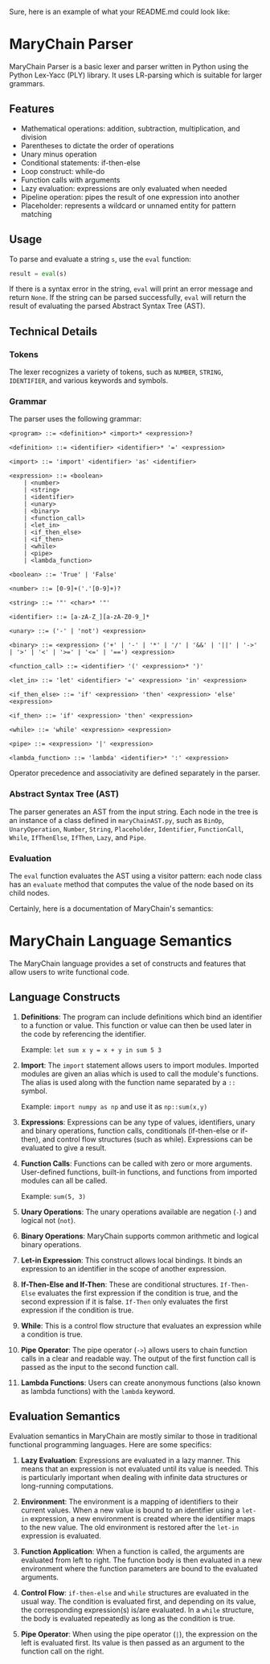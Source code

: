 Sure, here is an example of what your README.md could look like:

# MaryChain Parser

MaryChain Parser is a basic lexer and parser written in Python using the Python Lex-Yacc (PLY) library. It uses LR-parsing which is suitable for larger grammars.

## Features

- Mathematical operations: addition, subtraction, multiplication, and division
- Parentheses to dictate the order of operations
- Unary minus operation
- Conditional statements: if-then-else
- Loop construct: while-do
- Function calls with arguments
- Lazy evaluation: expressions are only evaluated when needed
- Pipeline operation: pipes the result of one expression into another
- Placeholder: represents a wildcard or unnamed entity for pattern matching

## Usage

To parse and evaluate a string `s`, use the `eval` function:

```python
result = eval(s)
```

If there is a syntax error in the string, `eval` will print an error message and return `None`. If the string can be parsed successfully, `eval` will return the result of evaluating the parsed Abstract Syntax Tree (AST).

## Technical Details

### Tokens

The lexer recognizes a variety of tokens, such as `NUMBER`, `STRING`, `IDENTIFIER`, and various keywords and symbols.

### Grammar

The parser uses the following grammar:

```
<program> ::= <definition>* <import>* <expression>?

<definition> ::= <identifier> <identifier>* '=' <expression>

<import> ::= 'import' <identifier> 'as' <identifier>

<expression> ::= <boolean>
    | <number>
    | <string>
    | <identifier>
    | <unary>
    | <binary>
    | <function_call>
    | <let_in>
    | <if_then_else>
    | <if_then>
    | <while>
    | <pipe>
    | <lambda_function>

<boolean> ::= 'True' | 'False'

<number> ::= [0-9]+('.'[0-9]+)?

<string> ::= '"' <char>* '"'

<identifier> ::= [a-zA-Z_][a-zA-Z0-9_]*

<unary> ::= ('-' | 'not') <expression>

<binary> ::= <expression> ('+' | '-' | '*' | '/' | '&&' | '||' | '->' | '>' | '<' | '>=' | '<=' | '==') <expression>

<function_call> ::= <identifier> '(' <expression>* ')'

<let_in> ::= 'let' <identifier> '=' <expression> 'in' <expression>

<if_then_else> ::= 'if' <expression> 'then' <expression> 'else' <expression>

<if_then> ::= 'if' <expression> 'then' <expression>

<while> ::= 'while' <expression> <expression>

<pipe> ::= <expression> '|' <expression>

<lambda_function> ::= 'lambda' <identifier>* ':' <expression>

```

Operator precedence and associativity are defined separately in the parser.

### Abstract Syntax Tree (AST)

The parser generates an AST from the input string. Each node in the tree is an instance of a class defined in `maryChainAST.py`, such as `BinOp`, `UnaryOperation`, `Number`, `String`, `Placeholder`, `Identifier`, `FunctionCall`, `While`, `IfThenElse`, `IfThen`, `Lazy`, and `Pipe`.

### Evaluation

The `eval` function evaluates the AST using a visitor pattern: each node class has an `evaluate` method that computes the value of the node based on its child nodes.

Certainly, here is a documentation of MaryChain's semantics:

# MaryChain Language Semantics

The MaryChain language provides a set of constructs and features that allow users to write functional code.

## Language Constructs

1. **Definitions**: The program can include definitions which bind an identifier to a function or value. This function or value can then be used later in the code by referencing the identifier.

    Example: `let sum x y = x + y in sum 5 3`

2. **Import**: The `import` statement allows users to import modules. Imported modules are given an alias which is used to call the module's functions. The alias is used along with the function name separated by a `::` symbol.

    Example: `import numpy as np` and use it as `np::sum(x,y)`

3. **Expressions**: Expressions can be any type of values, identifiers, unary and binary operations, function calls, conditionals (if-then-else or if-then), and control flow structures (such as while). Expressions can be evaluated to give a result.

4. **Function Calls**: Functions can be called with zero or more arguments. User-defined functions, built-in functions, and functions from imported modules can all be called.

    Example: `sum(5, 3)`

5. **Unary Operations**: The unary operations available are negation (`-`) and logical not (`not`).

6. **Binary Operations**: MaryChain supports common arithmetic and logical binary operations.

7. **Let-in Expression**: This construct allows local bindings. It binds an expression to an identifier in the scope of another expression.

8. **If-Then-Else and If-Then**: These are conditional structures. `If-Then-Else` evaluates the first expression if the condition is true, and the second expression if it is false. `If-Then` only evaluates the first expression if the condition is true.

9. **While**: This is a control flow structure that evaluates an expression while a condition is true.

10. **Pipe Operator**: The pipe operator (`->`) allows users to chain function calls in a clear and readable way. The output of the first function call is passed as the input to the second function call.

11. **Lambda Functions**: Users can create anonymous functions (also known as lambda functions) with the `lambda` keyword.

## Evaluation Semantics

Evaluation semantics in MaryChain are mostly similar to those in traditional functional programming languages. Here are some specifics:

1. **Lazy Evaluation**: Expressions are evaluated in a lazy manner. This means that an expression is not evaluated until its value is needed. This is particularly important when dealing with infinite data structures or long-running computations.

2. **Environment**: The environment is a mapping of identifiers to their current values. When a new value is bound to an identifier using a `let-in` expression, a new environment is created where the identifier maps to the new value. The old environment is restored after the `let-in` expression is evaluated.

3. **Function Application**: When a function is called, the arguments are evaluated from left to right. The function body is then evaluated in a new environment where the function parameters are bound to the evaluated arguments.

4. **Control Flow**: `if-then-else` and `while` structures are evaluated in the usual way. The condition is evaluated first, and depending on its value, the corresponding expression(s) is/are evaluated. In a `while` structure, the body is evaluated repeatedly as long as the condition is true.

5. **Pipe Operator**: When using the pipe operator (`|`), the expression on the left is evaluated first. Its value is then passed as an argument to the function call on the right.

